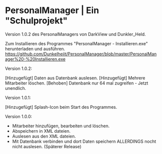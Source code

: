 # PersonalManager | Ein "Schulprojekt"

Version 1.0.2 des PersonalManagers von DarkView und Dunkler_Held.

Zum Installieren des Programmes "PersonalManager - Installieren.exe" herunterladen und ausführen.
https://github.com/Dunkelheiit/PersonalManager/blob/master/PersonalManager%20-%20Installieren.exe

Version 1.0.2:

 [Hinzugefügt] Daten aus Datenbank auslesen.
 [Hinzugefügt] Mehrere Mitarbeiter löschen.
 [Behoben] Datenbank nur 64 mal zugreifen - Jetzt unendlich.

Version 1.0.1:

 [Hinzugefügt] Splash-Icon beim Start des Programmes.

Version 1.0.0:

 - Mitarbeiter hinzufügen, bearbeiten und löschen.
 - Abspeichern in XML dateien.
 - Auslesen aus den XML dateien.
 - Mit Datenbank verbinden und dort Daten speichern ALLERDINGS nocht nicht auslesen. (Späterer Release)
